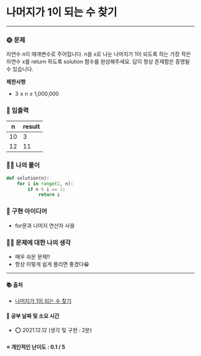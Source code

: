 # 나머지가 1이 되는 수 찾기

-------
### 🌞 문제
자연수 n이 매개변수로 주어집니다. n을 x로 나눈 나머지가 1이 되도록 하는 가장 작은 자연수 x를 return 하도록 solution 함수를 완성해주세요. 답이 항상 존재함은 증명될 수 있습니다.  

<b>제한사항</b>  
- 3 ≤ n ≤ 1,000,000

### 📝 입출력
|n|result|
|---|---|
|10|3|
|12|11|

### 👩‍💻 나의 풀이
```python
def solution(n):
    for i in range(1, n):
        if n % i == 1:
            return i
 ```

### 🔑 구현 아이디어
- for문과 나머지 연산자 사용
  
### 🙋‍♀ 문제에 대한 나의 생각
- 매우 쉬운 문제!!
- 항상 이렇게 쉽게 풀리면 좋겠다😁

-------------
#### 📚 출처
- [나머지가 1이 되는 수 찾기](https://programmers.co.kr/learn/courses/30/lessons/87389?language=python3)
#### 📅 공부 날짜 및 소요 시간
- ⭕ 2021.12.12 (생각 및 구현 : 2분)  
#### ⭐ 개인적인 난이도 : 0.1 / 5